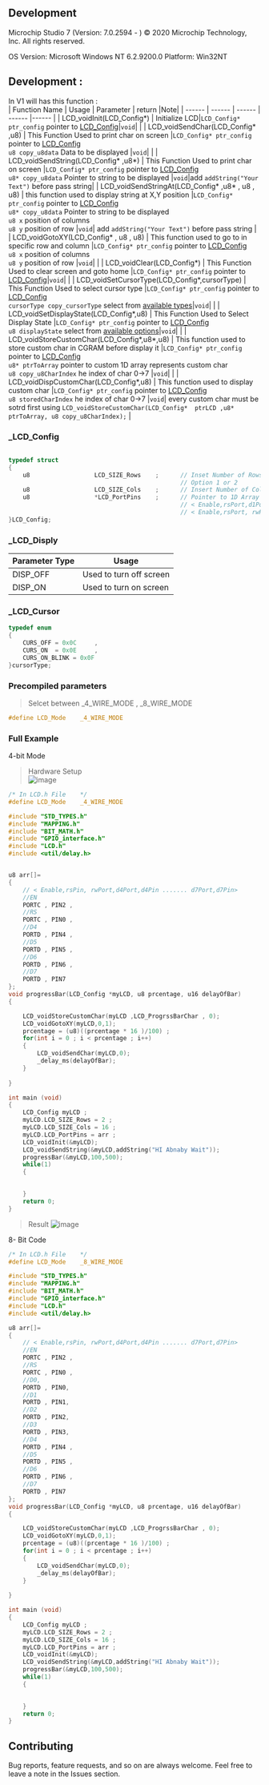 ## Development
Microchip Studio 7 (Version: 7.0.2594 - )
© 2020 Microchip Technology, Inc.
All rights reserved.


OS Version: Microsoft Windows NT 6.2.9200.0
Platform: Win32NT

## Development :  
In V1 will has this function :  
| Function Name | Usage |  Parameter | return |Note|
| ------ | ------ |  ------ |  ------ |------ |
| LCD_voidInit(LCD_Config*)  | Initialize LCD|`LCD_Config* ptr_config` pointer to <a href="#_LCD_Config">LCD_Config</a>|`void`| |
| LCD_voidSendChar(LCD_Config* ,u8)  | This Function Used to print char on screen |`LCD_Config* ptr_config` pointer to <a href="#_LCD_Config">LCD_Config</a> <br/> `u8 copy_u8data` Data to be displayed |`void`| |
| LCD_voidSendString(LCD_Config* ,u8*)  | This Function Used to print char on screen |`LCD_Config* ptr_config` pointer to <a href="#_LCD_Config">LCD_Config</a> <br/> `u8* copy_u8data` Pointer to string to be displayed |`void`|add `addString("Your Text")` before pass string|
| LCD_voidSendStringAt(LCD_Config* ,u8* , u8 , u8)  | this function used to display string at X,Y position |`LCD_Config* ptr_config` pointer to <a href="#_LCD_Config">LCD_Config</a> <br/> `u8* copy_u8data` Pointer to string to be displayed <br/> `u8 x` position of columns <br/> `u8 y` position of row |`void`| add `addString("Your Text")` before pass string |
| LCD_voidGotoXY(LCD_Config* , u8 , u8)  | This function used to go to in specific row and column  |`LCD_Config* ptr_config` pointer to <a href="#_LCD_Config">LCD_Config</a> <br/>`u8 x` position of columns <br/> `u8 y` position of row |`void`| |
| LCD_voidClear(LCD_Config*)  | This Function Used to clear screen and goto home  |`LCD_Config* ptr_config` pointer to <a href="#_LCD_Config">LCD_Config</a>|`void`| |
| LCD_voidSetCursorType(LCD_Config*,cursorType)  | This Function Used to select cursor type   |`LCD_Config* ptr_config` pointer to <a href="#_LCD_Config">LCD_Config</a> <br/> `cursorType copy_cursorType` select from  <a href="#_LCD_Cursor">available types</a>|`void`| |
| LCD_voidSetDisplayState(LCD_Config*,u8)  | This Function Used to Select Display State |`LCD_Config* ptr_config` pointer to <a href="#_LCD_Config">LCD_Config</a> <br/> `u8 displayState` select from  <a href="#_LCD_Disply">available options</a>|`void`| |
| LCD_voidStoreCustomChar(LCD_Config*,u8*,u8)  | This function used to store custom char in CGRAM before display it  |`LCD_Config* ptr_config` pointer to <a href="#_LCD_Config">LCD_Config</a> <br/> `u8* ptrToArray` pointer to custom 1D array represents custom char  <br/> `u8 copy_u8CharIndex` he index of char 0->7  |`void`| |
| LCD_voidDispCustomChar(LCD_Config*,u8)  | This function used to display custom char  |`LCD_Config* ptr_config` pointer to <a href="#_LCD_Config">LCD_Config</a> <br/> `u8 storedCharIndex` he index of char 0->7   |`void`| every custom char must be sotrd first using `LCD_voidStoreCustomChar(LCD_Config*  ptrLCD ,u8* ptrToArray, u8 copy_u8CharIndex);` |


### _LCD_Config
```c

typedef struct
{
    u8                  LCD_SIZE_Rows    ;      // Inset Number of Rows in your LCD
                                                // Option 1 or 2 
    u8                  LCD_SIZE_Cols    ;      // Insert Number of Columns in your LCD
    u8                  *LCD_PortPins    ;      // Pointer to 1D Array that holds 
                                                // < Enable,rsPort,d1Port,d1Pin ....... d7Port,d7Pin> for _8_WIRE_MODE
                                                // < Enable,rsPort, rwPin,d4Port,d4Pin ....... d7Port,d7Pin> for _4_WIRE_MODE
}LCD_Config;

```
### _LCD_Disply
| Parameter Type | Usage |
| ------ | ------ | 
|DISP_OFF | Used to turn off screen |
|DISP_ON  | Used to turn on screen |

### _LCD_Cursor
```c
typedef enum
{
	CURS_OFF = 0x0C		,
	CURS_ON	 = 0x0E		,
	CURS_ON_BLINK = 0x0F				
}cursorType; 
```

### Precompiled parameters
> Selcet between _4_WIRE_MODE , _8_WIRE_MODE
```c
#define LCD_Mode	_4_WIRE_MODE
```


### Full Example  
4-bit Mode
> Hardware Setup  
![image](https://drive.google.com/uc?export=download&id=1Lz-MrX2mF1fRYMvyr84G0jdkZnzqUK0A)
```h
/* In LCD.h File	*/
#define LCD_Mode	_4_WIRE_MODE
```
```c
#include "STD_TYPES.h"
#include "MAPPING.h"
#include "BIT_MATH.h"
#include "GPIO_interface.h"
#include "LCD.h"
#include <util/delay.h>


u8 arr[]=
{
	// < Enable,rsPin, rwPort,d4Port,d4Pin ....... d7Port,d7Pin> 
	//EN
	PORTC , PIN2 ,
	//RS
	PORTC , PIN0 ,
	//D4
	PORTD , PIN4 ,
	//D5
	PORTD , PIN5 ,
	//D6
	PORTD , PIN6 ,
	//D7
	PORTD , PIN7 
};
void progressBar(LCD_Config *myLCD, u8 prcentage, u16 delayOfBar)
{

	LCD_voidStoreCustomChar(myLCD ,LCD_ProgrssBarChar , 0);
	LCD_voidGotoXY(myLCD,0,1);
	prcentage = (u8)((prcentage * 16 )/100) ; 
	for(int i = 0 ; i < prcentage ; i++)
	{
		LCD_voidSendChar(myLCD,0);
		_delay_ms(delayOfBar);
	}
	
}

int main (void)
{
	LCD_Config myLCD ; 
	myLCD.LCD_SIZE_Rows = 2 ; 
	myLCD.LCD_SIZE_Cols = 16 ; 
	myLCD.LCD_PortPins = arr ;
	LCD_voidInit(&myLCD); 
	LCD_voidSendString(&myLCD,addString("HI Abnaby Wait"));
	progressBar(&myLCD,100,500); 
	while(1)
	{

		
	}
	return 0;
}

```

> Result
![image](https://drive.google.com/uc?export=download&id=1biW230eROmDOBbmI1Ty72y9m86Ats05W)

8- Bit Code 

```h
/* In LCD.h File	*/
#define LCD_Mode	_8_WIRE_MODE
```
```c
#include "STD_TYPES.h"
#include "MAPPING.h"
#include "BIT_MATH.h"
#include "GPIO_interface.h"
#include "LCD.h"
#include <util/delay.h>

u8 arr[]=
{
	// < Enable,rsPin, rwPort,d4Port,d4Pin ....... d7Port,d7Pin> 
	//EN
	PORTC , PIN2 ,
	//RS
	PORTC , PIN0 ,
	//D0,
	PORTD , PIN0,
	//D1
	PORTD , PIN1,
	//D2
	PORTD , PIN2,
	//D3
	PORTD , PIN3,
	//D4
	PORTD , PIN4 ,
	//D5
	PORTD , PIN5 ,
	//D6
	PORTD , PIN6 ,
	//D7
	PORTD , PIN7 
};
void progressBar(LCD_Config *myLCD, u8 prcentage, u16 delayOfBar)
{

	LCD_voidStoreCustomChar(myLCD ,LCD_ProgrssBarChar , 0);
	LCD_voidGotoXY(myLCD,0,1);
	prcentage = (u8)((prcentage * 16 )/100) ; 
	for(int i = 0 ; i < prcentage ; i++)
	{
		LCD_voidSendChar(myLCD,0);
		_delay_ms(delayOfBar);
	}
	
}

int main (void)
{
	LCD_Config myLCD ; 
	myLCD.LCD_SIZE_Rows = 2 ; 
	myLCD.LCD_SIZE_Cols = 16 ; 
	myLCD.LCD_PortPins = arr ;
	LCD_voidInit(&myLCD); 
	LCD_voidSendString(&myLCD,addString("HI Abnaby Wait"));
	progressBar(&myLCD,100,500); 
	while(1)
	{

		
	}
	return 0;
}

```


## Contributing  
Bug reports, feature requests, and so on are always welcome. Feel free to leave a note in the Issues section.

